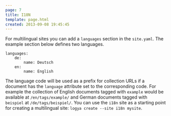 ```yaml
---
page: 7
title: I18N
template: page.html
created: 2013-09-08 19:45:45
---
```

For multilingual sites you can add a `languages` section in the `site.yaml`. The example section below defines two languages.

    languages:
        de:
            name: Deutsch
        en:
            name: English

The language code will be used as a prefix for collection URLs if a document has the `language` attribute set to the corresponding code. For example the collection of English documents tagged with `example` would be available at `/en/tags/example/` and German documents tagged with `beispiel` at `/de/tags/beispiel/`. You can use the `i18n` site as a starting point for creating a multilingual site: `logya create --site i18n mysite`.
